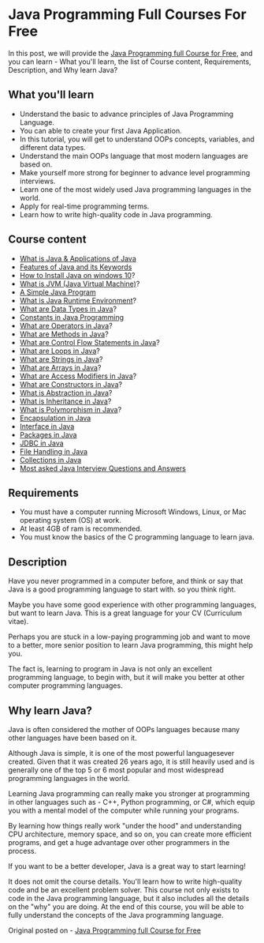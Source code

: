 # Java Programming Full Courses For Free

In this post, we will provide the [Java Programming full Course for Free](https://usemynotes.com/java-programming/), and you can learn - What you'll learn, the list of Course content, Requirements, Description, and Why learn Java?

## What you'll learn

- Understand the basic to advance principles of Java Programming Language. 
- You can able to create your first Java Application.
- In this tutorial, you will get to understand OOPs concepts, variables, and different data types.
- Understand the main OOPs language that most modern languages ​​are based on.
- Make yourself more strong for beginner to advance level programming interviews.
- Learn one of the most widely used Java programming languages in the world.
- Apply for real-time programming terms.
- Learn how to write high-quality code in Java programming.

## Course content

- [What is Java & Applications of Java](https://usemynotes.com/what-is-java/)
- [Features of Java and its Keywords](https://usemynotes.com/features-of-java/)
- [How to Install Java on windows 10](https://usemynotes.com/how-to-install-java/)?
- [What is JVM (Java Virtual Machine)](https://usemynotes.com/what-is-jvm-jit/)?
- [A Simple Java Program](https://usemynotes.com/a-simple-java-program/)
- [What is Java Runtime Environment](https://usemynotes.com/what-is-java-runtime-environment/)?
- [What are Data Types in Java](https://usemynotes.com/what-is-data-types-in-java/)?
- [Constants in Java Programming](https://usemynotes.com/variables-and-constants-in-java/)
- [What are Operators in Java](https://usemynotes.com/what-are-operators-in-java/)?
- [What are Methods in Java](https://usemynotes.com/what-are-methods-in-java/)?
- [What are Control Flow Statements in Java](https://usemynotes.com/what-are-control-flow-statements-in-java/)?
- [What are Loops in Java](https://usemynotes.com/what-are-loops-in-java/)?
- [What are Strings in Java](https://usemynotes.com/what-are-strings-in-java/)?
- [What are Arrays in Java](https://usemynotes.com/what-are-arrays-in-java/)?
- [What are Access Modifiers in Java](https://usemynotes.com/what-are-access-modifiers-in-java/)?
- [What are Constructors in Java](https://usemynotes.com/what-are-constructors-in-java/)?
- [What is Abstraction in Java](https://usemynotes.com/what-is-abstraction-in-java/)?
- [What is Inheritance in Java](https://usemynotes.com/what-is-inheritance-in-java/)?
- [What is Polymorphism in Java](https://usemynotes.com/what-is-polymorphism-in-java/)?
- [Encapsulation in Java](https://usemynotes.com/encapsulation-in-java/)
- [Interface in Java](https://usemynotes.com/interface-in-java/)
- [Packages in Java](https://usemynotes.com/packages-in-java/)
- [JDBC in Java](https://usemynotes.com/jdbc-in-java/)
- [File Handling in Java](https://usemynotes.com/file-handling-in-java/)
- [Collections in Java](https://usemynotes.com/collections-in-java/)
- [Most asked Java Interview Questions and Answers](https://usemynotes.com/java-interview-questions-and-answers/)

## Requirements

- You must have a computer running Microsoft Windows, Linux, or Mac operating system (OS) at work.
- At least 4GB of ram is recommended.
- You must know the basics of the C programming language to learn java.

## Description

Have you never programmed in a computer before, and think or say that Java is a good programming language to start with. so you think right.

Maybe you have some good experience with other programming languages, but want to learn Java. This is a great language for your CV (Curriculum vitae).

Perhaps you are stuck in a low-paying programming job and want to move to a better, more senior position to learn Java programming, this might help you.

The fact is, learning to program in Java is not only an excellent programming language, to begin with, but it will make you better at other computer programming languages.

## Why learn Java?

Java is often considered the mother of OOPs languages ​​because many other languages ​​have been based on it.

Although Java is simple, it is one of the most powerful languages ​​ever created. Given that it was created 26 years ago, it is still heavily used and is generally one of the top 5 or 6 most popular and most widespread programming languages ​​in the world.

Learning Java programming can really make you stronger at programming in other languages ​​such as - C++, Python programming, or C#, which equip you with a mental model of the computer while running your programs.

By learning how things really work "under the hood" and understanding CPU architecture, memory space, and so on, you can create more efficient programs, and get a huge advantage over other programmers in the process.

If you want to be a better developer, Java is a great way to start learning!

It does not omit the course details. You'll learn how to write high-quality code and be an excellent problem solver. This course not only exists to code in the Java programming language, but it also includes all the details on the "why" you are doing. At the end of this course, you will be able to fully understand the concepts of the Java programming language.

Original posted on - [Java Programming full Course for Free](https://alimammiya.hashnode.dev/why-and-where-you-can-learn-java-programming-full-courses-for-free)
